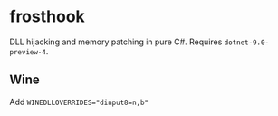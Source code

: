 # frosthook

DLL hijacking and memory patching in pure C#. Requires `dotnet-9.0-preview-4`.

## Wine

Add `WINEDLLOVERRIDES="dinput8=n,b"`